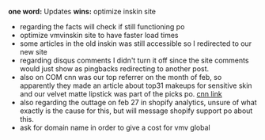 **one word:** Updates
**wins:** optimize inskin site
- regarding the facts will check if still functioning po
- optimize vmvinskin site to have faster load times
- some articles in the old inskin was still accessible so I redirected to our new site
- regarding disqus comments I didn't turn it off since the site comments would just show as pingbacks redirecting to another post.
- also on COM cnn was our top referrer on the month of feb, so apparently they made an article about top31 makeups for sensitive skin and our velvet matte lipstick was part of the picks po. [cnn link](https://edition.cnn.com/cnn-underscored/beauty/best-makeup-for-sensitive-skin)
- also regarding the outtage on feb 27 in shopify analytics, unsure of what exactly is the cause for this, but will message shopify support po about this.
- ask for domain name in order to give a cost for vmv global
